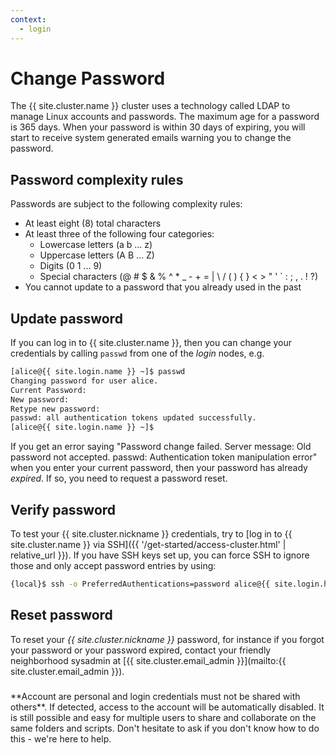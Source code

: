 ```yaml
---
context:
  - login
---
```


<!-- markdownlint-disable-file MD034 -->

# Change Password


The {{ site.cluster.name }} cluster uses a technology called LDAP to manage Linux accounts and passwords. The maximum age for a password is 365 days. When your password is within 30 days of expiring, you will start to receive system generated emails warning you to change the password.


## Password complexity rules

Passwords are subject to the following complexity rules:

- At least eight (8) total characters
- At least three of the following four categories:
  - Lowercase letters (a b ... z)
  - Uppercase letters (A B ... Z)
  - Digits  (0 1 ... 9)
  - Special characters (@ # $ & % ^ * _ - + = \| \ / ( ) { } < > " ' ` : ; , . ! ?)
- You cannot update to a password that you already used in the past


## Update password

If you can log in to {{ site.cluster.name }}, then you can change your credentials by calling `passwd` from one of the _login_ nodes, e.g.

```sh
[alice@{{ site.login.name }} ~]$ passwd
Changing password for user alice.
Current Password:
New password: 
Retype new password: 
passwd: all authentication tokens updated successfully.
[alice@{{ site.login.name }} ~]$ 
```

If you get an error saying "Password change failed. Server message:
Old password not accepted. passwd: Authentication token manipulation
error" when you enter your current password, then your password has
already _expired_. If so, you need to request a password reset.


## Verify password

To test your {{ site.cluster.nickname }} credentials, try to [log in to {{ site.cluster.name }} via SSH]({{ '/get-started/access-cluster.html' | relative_url }}).  If you have SSH keys set up, you can force SSH to ignore those and only accept password entries by using:

```sh
{local}$ ssh -o PreferredAuthentications=password alice@{{ site.login.hostname }}
```


## Reset password

To reset your _{{ site.cluster.nickname }}_ password, for instance if you forgot your password or your password expired, contact your friendly neighborhood sysadmin at [{{ site.cluster.email_admin }}](mailto:{{ site.cluster.email_admin }}).

<div class="alert alert-danger" role="alert" style="margin-top: 3ex" markdown="1">
**Account are personal and login credentials must not be shared with others**. If detected, access to the account will be automatically disabled.  It is still possible and easy for multiple users to share and collaborate on the same folders and scripts.  Don't hesitate to ask if you don't know how to do this - we're here to help.
</div>


[RBVI Kerberos web interface]: https://www.cgl.ucsf.edu/admin/chpass.py
[UCSF Enterprise Password Standard]: https://wiki.library.ucsf.edu/pages/viewpage.action?spaceKey=ITSI&title=Unified+UCSF+Enterprise+Password+Standard
